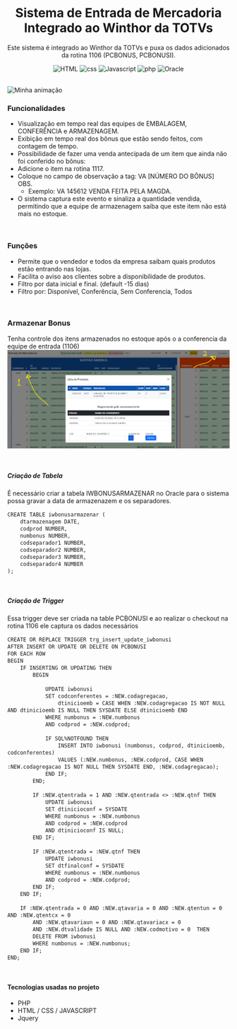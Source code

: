 <div align="center">

  <h1>Sistema de Entrada de Mercadoria Integrado ao Winthor da TOTVs</h1>
  <p>Este sistema é integrado ao Winthor da TOTVs e puxa os dados adicionados da rotina 1106 (PCBONUS, PCBONUSI).</p>

  <img src="https://img.shields.io/badge/-HTML-24c308?style=flat&logo=html5&logoColor=white" alt="HTML" />
  <img src="https://img.shields.io/badge/-CSS-00b593?style=flat&logo=css3&logoColor=white" alt="css" />
   <img src="https://img.shields.io/badge/-JavaScript-dfb900?style=flat&logo=javascript&logoColor=white" alt="Javascript" />
  <img src="https://img.shields.io/badge/-PHP-4F5B93?style=flat&logo=php&logoColor=white" alt="php" />
  <img src="https://img.shields.io/badge/-Oracle-F80000?style=flat&logo=oracle&logoColor=white" alt="Oracle" />
 
</div>

<br>

![Minha animação](./src/_img/entrada.gif)

### Funcionalidades
- Visualização em tempo real das equipes de EMBALAGEM, CONFERÊNCIA e ARMAZENAGEM.
- Exibição em tempo real dos bônus que estão sendo feitos, com contagem de tempo.
- Possibilidade de fazer uma venda antecipada de um item que ainda não foi conferido no bônus:
- Adicione o item na rotina 1117.
- Coloque no campo de observação a tag: VA [NÚMERO DO BÔNUS] OBS.
    - Exemplo: VA 145612 VENDA FEITA PELA MAGDA.
- O sistema captura este evento e sinaliza a quantidade vendida, permitindo que a equipe de armazenagem saiba que este item não está mais no estoque.

</br>



### Funções

- Permite que o vendedor e todos da empresa saibam quais produtos estão entrando nas lojas.
- Facilita o aviso aos clientes sobre a disponibilidade de produtos.
- Filtro por data inicial e final. (default -15 dias)
- Filtro por: Disponível, Conferência, Sem Conferencia, Todos

</br>

### Armazenar Bonus
Tenha controle dos itens armazenados no estoque após o a conferencia da equipe de entrada (1106)
![Minha animação](./src/_img/tela-armazenar.png)

</br>




##### Criação de Tabela
É necessário criar a tabela IWBONUSARMAZENAR no Oracle para o sistema possa gravar a data de armazenazem e os separadores.


>> 
    CREATE TABLE iwbonusarmazenar (
        dtarmazenagem DATE,
        codprod NUMBER,
        numbonus NUMBER,
        codseparador1 NUMBER,
        codseparador2 NUMBER,
        codseparador3 NUMBER,
        codseparador4 NUMBER
    );

</br>


##### Criação de Trigger
Essa trigger deve ser criada na table PCBONUSI e ao realizar o checkout na rotina 1106 ele captura os dados necessários

>>
    CREATE OR REPLACE TRIGGER trg_insert_update_iwbonusi
    AFTER INSERT OR UPDATE OR DELETE ON PCBONUSI
    FOR EACH ROW
    BEGIN
        IF INSERTING OR UPDATING THEN
            BEGIN
            
                UPDATE iwbonusi
                SET codconferentes = :NEW.codagregacao,
                    dtinicioemb = CASE WHEN :NEW.codagregacao IS NOT NULL AND dtinicioemb IS NULL THEN SYSDATE ELSE dtinicioemb END
                WHERE numbonus = :NEW.numbonus
                AND codprod = :NEW.codprod;

                IF SQL%NOTFOUND THEN
                    INSERT INTO iwbonusi (numbonus, codprod, dtinicioemb, codconferentes)
                    VALUES (:NEW.numbonus, :NEW.codprod, CASE WHEN :NEW.codagregacao IS NOT NULL THEN SYSDATE END, :NEW.codagregacao);
                END IF;
            END;

            IF :NEW.qtentrada = 1 AND :NEW.qtentrada <> :NEW.qtnf THEN
                UPDATE iwbonusi
                SET dtinicioconf = SYSDATE
                WHERE numbonus = :NEW.numbonus
                AND codprod = :NEW.codprod
                AND dtinicioconf IS NULL;
            END IF;

            IF :NEW.qtentrada = :NEW.qtnf THEN
                UPDATE iwbonusi
                SET dtfinalconf = SYSDATE
                WHERE numbonus = :NEW.numbonus
                AND codprod = :NEW.codprod;
            END IF;
        END IF;

        IF :NEW.qtentrada = 0 AND :NEW.qtavaria = 0 AND :NEW.qtentun = 0 AND :NEW.qtentcx = 0 
            AND :NEW.qtavariaun = 0 AND :NEW.qtavariacx = 0 
            AND :NEW.dtvalidade IS NULL AND :NEW.codmotivo = 0  THEN
            DELETE FROM iwbonusi
            WHERE numbonus = :NEW.numbonus;
        END IF;
    END;



</br>

#### Tecnologias usadas no projeto
- PHP
- HTML / CSS / JAVASCRIPT
- Jquery
  